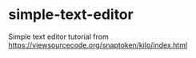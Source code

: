 # simple-text-editor
Simple text editor tutorial from https://viewsourcecode.org/snaptoken/kilo/index.html
